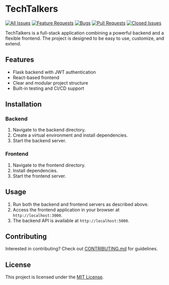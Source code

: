 # TechTalkers

[![All Issues](https://img.shields.io/github/issues/Wickedviruz/StackOverClockers.svg)](https://github.com/Wickedviruz/StackOverClockers/issues)
[![Feature Requests](https://img.shields.io/github/issues/Wickedviruz/StackOverClockers/feature-request.svg)](https://github.com/Wickedviruz/StackOverClockers/issues?q=is%3Aopen+is%3Aissue+label%3Afeature-request)
[![Bugs](https://img.shields.io/github/issues/Wickedviruz/StackOverClockers/bug.svg)](https://github.com/Wickedviruz/StackOverClockers/issues?q=is%3Aopen+is%3Aissue+label%3Abug)
[![Pull Requests](https://img.shields.io/github/issues-pr/Wickedviruz/StackOverClockers.svg)](https://github.com/Wickedviruz/StackOverClockers/pulls)
[![Closed Issues](https://img.shields.io/github/issues-closed/Wickedviruz/StackOverClockers.svg)](https://github.com/Wickedviruz/StackOverClockers/issues?q=is%3Aissue+is%3Aclosed)


TechTalkers is a full-stack application combining a powerful backend and a flexible frontend. The project is designed to be easy to use, customize, and extend.

## Features
- Flask backend with JWT authentication
- React-based frontend
- Clear and modular project structure
- Built-in testing and CI/CD support

## Installation

### Backend
1. Navigate to the backend directory. 
2. Create a virtual environment and install dependencies.
3. Start the backend server.

### Frontend
1. Navigate to the frontend directory.
2. Install dependencies.
3. Start the frontend server.

## Usage
1. Run both the backend and frontend servers as described above.
2. Access the frontend application in your browser at `http://localhost:3000`.
3. The backend API is available at `http://localhost:5000`.

## Contributing
Interested in contributing? Check out [CONTRIBUTING.md](CONTRIBUTING.md) for guidelines.

## License
This project is licensed under the [MIT License](LICENSE).
